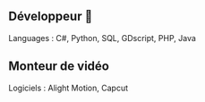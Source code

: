 ## Développeur 👋

Languages : C#, Python, SQL, GDscript, PHP, Java

## Monteur de vidéo

Logiciels : Alight Motion, Capcut
